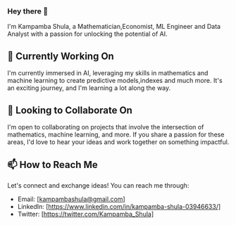 ### Hey there 👋

I'm Kampamba Shula, a Mathematician,Economist,  ML Engineer and Data Analyst with a passion for unlocking the potential of AI. 

## 🔭 Currently Working On

I'm currently immersed in AI, leveraging my skills in mathematics and machine learning to create predictive models,indexes and much more. It's an exciting journey, and I'm learning a lot along the way.

## 👯 Looking to Collaborate On

I'm open to collaborating on projects that involve the intersection of mathematics, machine learning, and more. If you share a passion for these areas, I'd love to hear your ideas and work together on something impactful.


## 📫 How to Reach Me

Let's connect and exchange ideas! You can reach me through:

- Email: [kampambashula@gmail.com]
- LinkedIn: [https://www.linkedin.com/in/kampamba-shula-03946633/]
- Twitter: [https://twitter.com/Kampamba_Shula]

